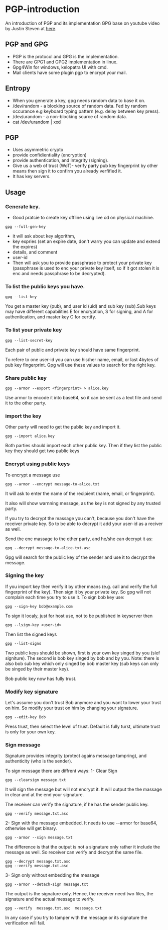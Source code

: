 # PGP-introduction
An introduction of PGP and its implementation GPG base on youtube video by Justin Steven at [here](https://www.youtube.com/watch?v=Qp9ZOgLN6V0).


## PGP and GPG
- PGP is the protocol and GPG is the implementation. 
- There are GPG1 and GPG2 implementation in linux. 
- Gpg4Win for windows, kelopatra UI with cmd. 
- Mail clients have some plugin pgp to encrypt your mail.

## Entropy
- When you generate a key, gpg needs random data to base it on. 
- /dev/random - a blocking source of random data. Fed by random occurance e.g keyboard typing pattern (e.g. delay between key press).
- /dev/urandom - a non-blocking source of random data. 
- cat /dev/urandom | xxd

## PGP
- Uses asymmetric crypto 
- provide confidientiality (encryption)
- provide authentication, and Integrity (signing).  
- Give us a web of trust (WoT)- verify party pub key fingerprint by other means then sign it to confirm you already verfified it. 
- It has key servers.


## Usage
### Generate key.
- Good pratcie to create key offline using live cd on physical machine. 
```
gpg --full-gen-key
``` 
- it will ask about key algorithm, 
- key expries (set an expire date, don't warry you can update and extend the expires)
- details, and comment
- user-id
- Then will ask you to provide passphrase to protect your private key (passphrase is used to enc your private key itself, so if it got stolen it is enc and needs passphrase to be decrypted). 

### To list the public keys you have. 
```
gpg --list-key
```
You get a master key (pub), and user id (uid) and sub key (sub).Sub keys may have different capabilities E for encryption, S for signing, and A for authentication, and master key C for certify. 

### To list your private key

```
gpg --list-secret-key
```
Each pair of public and private key should have same fingerprint. 

To refere to one user-id you can use his/her name, email, or last 4bytes of pub key fingerprint. Gpg will use these values to search for the right key.

### Share public key
```
gpg --armor --export <fingerprint> > alice.key
```
Use armor to encode it into base64, so it can be sent as a text file and send it to the other party. 

### import the key
Other party will need to get the public key and import it. 
```
gpg --import alice.key
``` 
Both parties should import each other public key. Then if they list the public key they should get two public keys


### Encrypt using public keys
To encrypt a message use
```
gpg --armor --encrypt message-to-alice.txt
```
It will ask to enter the name of the recipient (name, email, or fingerprint). 
 
It also will show warnning message, as the key is not signed by any trusted party. 

If you try to decrypt the massage you can't, because you don't have the receiver private key. So to be able to decrypt it add your user-id as a reciver as well. 

Send the enc massage to the other party, and he/she can decrypt it as:
```
gpg --decrypt message-to-alice.txt.asc
```
Gpg will search for the public key of the sender and use it to decrypt the message. 


### Signing the key
If you import key then verify it by other means (e.g. call and verify the full fingerprint of the key). Then sign it by your private key. So gpg will not complain each time you try to use it. 
To sign bob key use:
```
gpg --sign-key bob@example.com
```
To sign it localy, just for host use, not to be published in keyserver then 
```
gpg --lsign-key <user-id>
```

Then list the signed keys

```
gpg --list-signs
```
Two public keys should be shown, first is your own key singed by you (slef signiture). The second is bob key singed by bob and by you. Note: there is also bob sub key which only singed by bob master key (sub keys can only be singed by their master key).

Bob public key now has fully trust. 

### Modify key signature
Let's assume you don't trust  Bob anymore and you want to lower your trust on him. So modify your trust on him by changing your signature. 

```
gpg --edit-key Bob
```
Press trust, then select the level of trust. Default is fully turst, ultimate trust is only for your own key.

### Sign message
Signature provides integrity (protect agains message tampring), and authenticity (who is the sender). 

To sign message there are diffrent ways:
1- Clear Sign 
```
gpg --clearsign message.txt
``` 
It will sign the message but will not encrypt it. It will output the the massage in clear and at the end your signature. 

The receiver can verify the signature, if he has the sender public key. 
```
gpg --verify message.txt.asc
```

2- Sign with the message embedded.
It needs to use --armor for base64, otherwise will get binary. 
```
gpg --armor --sign message.txt
```
The difference is that the output is not a signature only rather it include the message as well. 
So receiver can verify and decrypt the same file.

```
gpg --decrypt message.txt.asc
gpg --verify message.txt.asc
```
3- Sign only without embedding the message

```
gpg --armor --detach-sign message.txt
```
The output is the signature only. Hence, the receiver need two files, the signature and the actual message to verify. 
```
gpg --verify  message.txt.asc  messsage.txt
```

In any case if you try to tamper with the message or its signature the verification will fail. 


